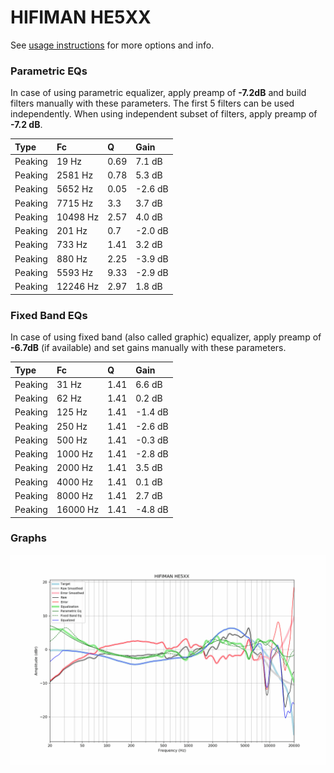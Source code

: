 # HIFIMAN HE5XX
See [usage instructions](https://github.com/jaakkopasanen/AutoEq#usage) for more options and info.

### Parametric EQs
In case of using parametric equalizer, apply preamp of **-7.2dB** and build filters manually
with these parameters. The first 5 filters can be used independently.
When using independent subset of filters, apply preamp of **-7.2 dB**.

| Type    | Fc       |    Q | Gain    |
|:--------|:---------|:-----|:--------|
| Peaking | 19 Hz    | 0.69 | 7.1 dB  |
| Peaking | 2581 Hz  | 0.78 | 5.3 dB  |
| Peaking | 5652 Hz  | 0.05 | -2.6 dB |
| Peaking | 7715 Hz  | 3.3  | 3.7 dB  |
| Peaking | 10498 Hz | 2.57 | 4.0 dB  |
| Peaking | 201 Hz   | 0.7  | -2.0 dB |
| Peaking | 733 Hz   | 1.41 | 3.2 dB  |
| Peaking | 880 Hz   | 2.25 | -3.9 dB |
| Peaking | 5593 Hz  | 9.33 | -2.9 dB |
| Peaking | 12246 Hz | 2.97 | 1.8 dB  |

### Fixed Band EQs
In case of using fixed band (also called graphic) equalizer, apply preamp of **-6.7dB**
(if available) and set gains manually with these parameters.

| Type    | Fc       |    Q | Gain    |
|:--------|:---------|:-----|:--------|
| Peaking | 31 Hz    | 1.41 | 6.6 dB  |
| Peaking | 62 Hz    | 1.41 | 0.2 dB  |
| Peaking | 125 Hz   | 1.41 | -1.4 dB |
| Peaking | 250 Hz   | 1.41 | -2.6 dB |
| Peaking | 500 Hz   | 1.41 | -0.3 dB |
| Peaking | 1000 Hz  | 1.41 | -2.8 dB |
| Peaking | 2000 Hz  | 1.41 | 3.5 dB  |
| Peaking | 4000 Hz  | 1.41 | 0.1 dB  |
| Peaking | 8000 Hz  | 1.41 | 2.7 dB  |
| Peaking | 16000 Hz | 1.41 | -4.8 dB |

### Graphs
![](./HIFIMAN%20HE5XX.png)